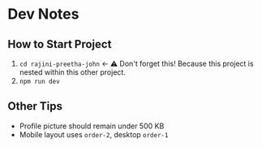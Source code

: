 # Dev Notes

## How to Start Project

1. `cd rajini-preetha-john`  ← ⚠️ Don't forget this! Because this project is nested within this other project.
2. `npm run dev`

## Other Tips
- Profile picture should remain under 500 KB
- Mobile layout uses `order-2`, desktop `order-1`
